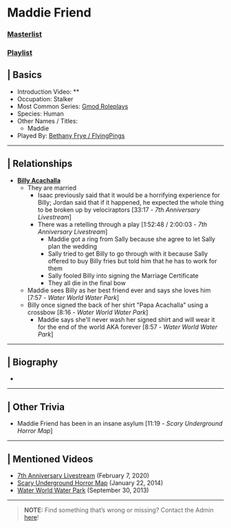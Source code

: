 # Maddie Friend
### [Masterlist]()
### [Playlist]()

## | Basics
- Introduction Video: **
- Occupation: Stalker
- Most Common Series: [Gmod Roleplays](6.Series/Gmod/Roleplays.md)
- Species: Human
- Other Names / Titles:
  - Maddie
- Played By: [Bethany Frye / FlyingPings](3.Siblings/3.3.Bethany-Frye-FlyingPings.md)

----

## | Relationships
- [**Billy Acachalla**](5.Charcters/Billy_Acachalla.md)
  - They are married
    - Isaac previously said that it would be a horrifying experience for Billy; Jordan said that if it happened, he expected the whole thing to be broken up by velociraptors \[33:17 - *7th Anniversary Livestream*]
    - There was a retelling through a play \[1:52:48 / 2:00:03 - *7th Anniversary Livestream*]
      - Maddie got a ring from Sally because she agree to let Sally plan the wedding
      - Sally tried to get Billy to go through with it because Sally offered to buy Billy fries but told him that he has to work for them
      - Sally fooled Billy into signing the Marriage Certificate
      - They all die in the final bow
  - Maddie sees Billy as her best friend ever and says she loves him \[7:57 - *Water World Water Park*]
  - Billy once signed the back of her shirt "Papa Acachalla" using a crossbow \[8:16 - *Water World Water Park*]
    - Maddie says she'll never wash her signed shirt and will wear it for the end of the world AKA forever \[8:57 - *Water World Water Park*]

----

## | Biography
- 

----

## | Other Trivia
- Maddie Friend has been in an insane asylum \[11:19 - *Scary Underground Horror Map*]

----

## | Mentioned Videos
- [7th Anniversary Livestream](https://youtu.be/GBFpW-t83Zs) \(February 7, 2020)
- [Scary Underground Horror Map](https://youtu.be/Hd_KT6KbnHI) \(January 22, 2014)
- [Water World Water Park](https://youtu.be/UbMEqAkgO7M) \(September 30, 2013)

----

> **NOTE:** Find something that’s wrong or missing? Contact the Admin [here](../chapter_2.md)!